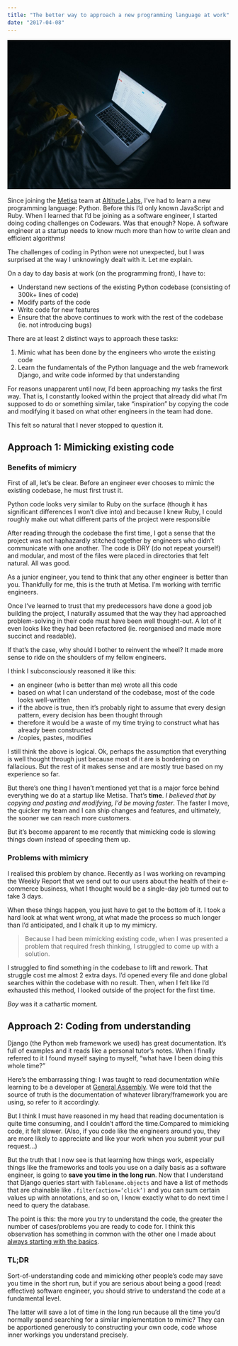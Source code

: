 ```yaml
---
title: "The better way to approach a new programming language at work"
date: "2017-04-08"
---
```


![](images/jay-wennington-2250-min-1024x683.jpg)

Since joining the [Metisa](https://askmetisa.com) team at [Altitude Labs](http://altitudelabs.com/), I’ve had to learn a new programming language: Python. Before this I’d only known JavaScript and Ruby. When I learned that I’d be joining as a software engineer, I started doing coding challenges on Codewars. Was that enough? Nope. A software engineer at a startup needs to know much more than how to write clean and efficient algorithms!

The challenges of coding in Python were not unexpected, but I was surprised at the way I unknowingly dealt with it. Let me explain.

On a day to day basis at work (on the programming front), I have to:

- Understand new sections of the existing Python codebase (consisting of 300k+ lines of code)
- Modify parts of the code
- Write code for new features
- Ensure that the above continues to work with the rest of the codebase (ie. not introducing bugs)

There are at least 2 distinct ways to approach these tasks:

1. Mimic what has been done by the engineers who wrote the existing code
2. Learn the fundamentals of the Python language and the web framework Django, and write code informed by that understanding

For reasons unapparent until now, I’d been approaching my tasks the first way. That is, I constantly looked within the project that already did what I’m supposed to do or something similar, take “inspiration” by copying the code and modifying it based on what other engineers in the team had done.

This felt so natural that I never stopped to question it.

## Approach 1: Mimicking existing code

### Benefits of mimicry

First of all, let’s be clear. Before an engineer ever chooses to mimic the existing codebase, he must first trust it.

Python code looks very similar to Ruby on the surface (though it has significant differences I won’t dive into) and because I knew Ruby, I could roughly make out what different parts of the project were responsible

After reading through the codebase the first time, I got a sense that the project was not haphazardly stitched together by engineers who didn’t communicate with one another. The code is DRY (do not repeat yourself) and modular, and most of the files were placed in directories that felt natural. All was good.

As a junior engineer, you tend to think that any other engineer is better than you. Thankfully for me, this is the truth at Metisa. I’m working with terrific engineers.

Once I’ve learned to trust that my predecessors have done a good job building the project, I naturally assumed that the way they had approached problem-solving in their code must have been well thought-out. A lot of it even looks like they had been refactored (ie. reorganised and made more succinct and readable).

If that’s the case, why should I bother to reinvent the wheel? It made more sense to ride on the shoulders of my fellow engineers.

I think I subconsciously reasoned it like this:

- an engineer (who is better than me) wrote all this code
- based on what I can understand of the codebase, most of the code looks well-written
- if the above is true, then it’s probably right to assume that every design pattern, every decision has been thought through
- therefore it would be a waste of my time trying to construct what has already been constructed
- /copies, pastes, modifies

I still think the above is logical. Ok, perhaps the assumption that everything is well thought through just because most of it are is bordering on fallacious. But the rest of it makes sense and are mostly true based on my experience so far.

But there’s one thing I haven’t mentioned yet that is a major force behind everything we do at a startup like Metisa. That’s **time**. _I believed that by copying and pasting and modifying, I’d be moving faster_. The faster I move, the quicker my team and I can ship changes and features, and ultimately, the sooner we can reach more customers.

But it’s become apparent to me recently that mimicking code is slowing things down instead of speeding them up.

### Problems with mimicry

I realised this problem by chance. Recently as I was working on revamping the Weekly Report that we send out to our users about the health of their e-commerce business, what I thought would be a single-day job turned out to take 3 days.

When these things happen, you just have to get to the bottom of it. I took a hard look at what went wrong, at what made the process so much longer than I’d anticipated, and I chalk it up to my mimicry.

> Because I had been mimicking existing code, when I was presented a problem that required fresh thinking, I struggled to come up with a solution.

I struggled to find something in the codebase to lift and rework. That struggle cost me almost 2 extra days. I’d opened every file and done global searches within the codebase with no result. Then, when I felt like I’d exhausted this method, I looked outside of the project for the first time.

_Boy_ was it a cathartic moment.

## Approach 2: Coding from understanding

Django (the Python web framework we used) has great documentation. It’s full of examples and it reads like a personal tutor’s notes. When I finally referred to it I found myself saying to myself, “what have I been doing this whole time?”

Here’s the embarrassing thing: I was taught to read documentation while learning to be a developer at [General Assembly](https://www.nickang.com/general-assembly-singapore-review/). We were told that the source of truth is the documentation of whatever library/framework you are using, so refer to it accordingly.

But I think I must have reasoned in my head that reading documentation is quite time consuming, and I couldn’t afford the time.Compared to mimicking code, it felt slower. (Also, if you code like the engineers around you, they are more likely to appreciate and like your work when you submit your pull request...)

But the truth that I now see is that learning how things work, especially things like the frameworks and tools you use on a daily basis as a software engineer, is going to **save you time in the long run**. Now that I understand that Django queries start with `Tablename.objects` and have a list of methods that are chainable like `.filter(action=‘click’)` and you can sum certain values up with annotations, and so on, I know exactly what to do next time I need to query the database.

The point is this: the more you try to understand the code, the greater the number of cases/problems you are ready to code for. I think this observation has something in common with the other one I made about [always starting with the basics](https://www.nickang.com/always-get-the-basics-first/).

### TL;DR

Sort-of-understanding code and mimicking other people’s code may save you time in the short run, but if you are serious about being a good (read: effective) software engineer, you should strive to understand the code at a fundamental level.

The latter will save a lot of time in the long run because all the time you’d normally spend searching for a similar implementation to mimic? They can be apportioned generously to constructing your own code, code whose inner workings you understand precisely.
